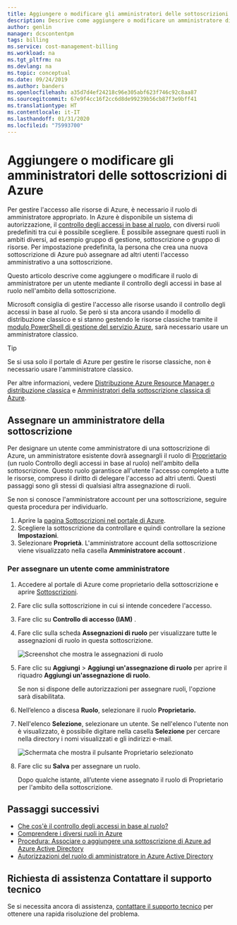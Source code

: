 ```yaml
---
title: Aggiungere o modificare gli amministratori delle sottoscrizioni di Azure
description: Descrive come aggiungere o modificare un amministratore di una sottoscrizione di Azure mediante il controllo degli accessi in base al ruolo.
author: genlin
manager: dcscontentpm
tags: billing
ms.service: cost-management-billing
ms.workload: na
ms.tgt_pltfrm: na
ms.devlang: na
ms.topic: conceptual
ms.date: 09/24/2019
ms.author: banders
ms.openlocfilehash: a35d7d4ef24218c96e305abf623f746c92c8aa87
ms.sourcegitcommit: 67e9f4cc16f2cc6d8de99239b56cb87f3e9bff41
ms.translationtype: HT
ms.contentlocale: it-IT
ms.lasthandoff: 01/31/2020
ms.locfileid: "75993700"
---
```

# <a name="add-or-change-azure-subscription-administrators"></a>Aggiungere o modificare gli amministratori delle sottoscrizioni di Azure


Per gestire l'accesso alle risorse di Azure, è necessario il ruolo di amministratore appropriato. In Azure è disponibile un sistema di autorizzazione, il [controllo degli accessi in base al ruolo](../../role-based-access-control/overview.md), con diversi ruoli predefiniti tra cui è possibile scegliere. È possibile assegnare questi ruoli in ambiti diversi, ad esempio gruppo di gestione, sottoscrizione o gruppo di risorse. Per impostazione predefinita, la persona che crea una nuova sottoscrizione di Azure può assegnare ad altri utenti l'accesso amministrativo a una sottoscrizione.

Questo articolo descrive come aggiungere o modificare il ruolo di amministratore per un utente mediante il controllo degli accessi in base al ruolo nell'ambito della sottoscrizione.

Microsoft consiglia di gestire l'accesso alle risorse usando il controllo degli accessi in base al ruolo. Se però si sta ancora usando il modello di distribuzione classico e si stanno gestendo le risorse classiche tramite il [modulo PowerShell di gestione del servizio Azure](https://docs.microsoft.com/powershell/module/servicemanagement/azure), sarà necessario usare un amministratore classico.

> [!TIP]
> Se si usa solo il portale di Azure per gestire le risorse classiche, non è necessario usare l'amministratore classico.

Per altre informazioni, vedere [Distribuzione Azure Resource Manager o distribuzione classica](../../azure-resource-manager/management/deployment-models.md) e [Amministratori della sottoscrizione classica di Azure](../../role-based-access-control/classic-administrators.md).

<a name="add-an-admin-for-a-subscription"></a>

## <a name="assign-a-subscription-administrator"></a>Assegnare un amministratore della sottoscrizione

Per designare un utente come amministratore di una sottoscrizione di Azure, un amministratore esistente dovrà assegnargli il ruolo di [Proprietario](../../role-based-access-control/built-in-roles.md#owner) (un ruolo Controllo degli accessi in base al ruolo) nell'ambito della sottoscrizione. Questo ruolo garantisce all'utente l'accesso completo a tutte le risorse, compreso il diritto di delegare l'accesso ad altri utenti. Questi passaggi sono gli stessi di qualsiasi altra assegnazione di ruoli.

Se non si conosce l'amministratore account per una sottoscrizione, seguire questa procedura per individuarlo.

1. Aprire la [pagina Sottoscrizioni nel portale di Azure](https://portal.azure.com/#blade/Microsoft_Azure_Billing/SubscriptionsBlade).
1. Scegliere la sottoscrizione da controllare e quindi controllare la sezione **Impostazioni**.
1. Selezionare **Proprietà**. L'amministratore account della sottoscrizione viene visualizzato nella casella **Amministratore account** .

### <a name="to-assign-a-user-as-an-administrator"></a>Per assegnare un utente come amministratore

1. Accedere al portale di Azure come proprietario della sottoscrizione e aprire [Sottoscrizioni](https://portal.azure.com/#blade/Microsoft_Azure_Billing/SubscriptionsBlade).

1. Fare clic sulla sottoscrizione in cui si intende concedere l'accesso.

1. Fare clic su **Controllo di accesso (IAM)** .

1. Fare clic sulla scheda **Assegnazioni di ruolo** per visualizzare tutte le assegnazioni di ruolo in questa sottoscrizione.

    ![Screenshot che mostra le assegnazioni di ruolo](./media/add-change-subscription-administrator/role-assignments.png)

1. Fare clic su **Aggiungi** > **Aggiungi un'assegnazione di ruolo** per aprire il riquadro **Aggiungi un'assegnazione di ruolo**.

    Se non si dispone delle autorizzazioni per assegnare ruoli, l'opzione sarà disabilitata.

1. Nell’elenco a discesa **Ruolo**, selezionare il ruolo **Proprietario.**

1. Nell'elenco **Selezione**, selezionare un utente. Se nell'elenco l'utente non è visualizzato, è possibile digitare nella casella **Selezione** per cercare nella directory i nomi visualizzati e gli indirizzi e-mail.

    ![Schermata che mostra il pulsante Proprietario selezionato](./media/add-change-subscription-administrator/add-role.png)

1. Fare clic su **Salva** per assegnare un ruolo.

    Dopo qualche istante, all’utente viene assegnato il ruolo di Proprietario per l'ambito della sottoscrizione.

## <a name="next-steps"></a>Passaggi successivi

* [Che cos'è il controllo degli accessi in base al ruolo?](../../role-based-access-control/overview.md)
* [Comprendere i diversi ruoli in Azure](../../role-based-access-control/rbac-and-directory-admin-roles.md)
* [Procedura: Associare o aggiungere una sottoscrizione di Azure ad Azure Active Directory](../../active-directory/fundamentals/active-directory-how-subscriptions-associated-directory.md)
* [Autorizzazioni del ruolo di amministratore in Azure Active Directory](../../active-directory/users-groups-roles/directory-assign-admin-roles.md)

## <a name="need-help-contact-support"></a>Richiesta di assistenza Contattare il supporto tecnico

Se si necessita ancora di assistenza, [contattare il supporto tecnico](https://portal.azure.com/?#blade/Microsoft_Azure_Support/HelpAndSupportBlade) per ottenere una rapida risoluzione del problema.
